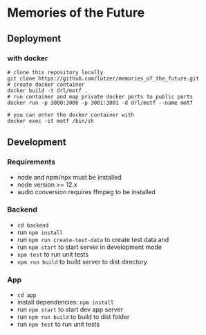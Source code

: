# Memories of the Future

## Deployment

### with docker
```shell
# clone this repository locally
git clone https://github.com/lutzer/memories_of_the_future.git
# create docker container
docker build -t drl/motf .
# run container and map private docker ports to public ports
docker run -p 3000:3000 -p 3001:3001 -d drl/motf --name motf

# you can enter the docker container with
docker exec -it motf /bin/sh
```

## Development

### Requirements
* node and npm/npx must be installed
* node version >= 12.x
* audio conversion requires ffmpeg to be installed

### Backend
* `cd backend`
* run `npm install`
* run `npm run create-test-data` to create test data and
* run `npm start` to start server in development mode
* `npm test` to run unit tests
* `npm run build` to build server to dist directory

### App
* `cd app`
* install dependencies: `npm install`
* run `npm start` to start dev app server
* run `npm run build` to build to dist folder
* run `npm test` to run unit tests
